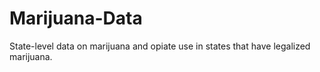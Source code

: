 # Marijuana-Data
State-level data on marijuana and opiate use in states that have legalized marijuana.
